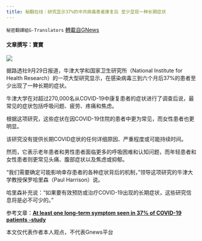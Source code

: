 ```yaml
---
title: 秘翻在线：研究显示37%的中共病毒患者康复后 至少显现一种长期症状
---
```

`秘密翻譯組G-Translators` [轉載自GNews](https://gnews.org/zh-hans/1564603/)

#### 文章撰写：寶寶

![](https://assets.gnews.org/wp-content/uploads/2021/09/Snipaste_2021-09sdaf34t45yh56-30_20-43-36.png)

据路透社9月29日报道，牛津大学和国家卫生研究所（National Institute for Health Research）的一项大型研究显示，在感染病毒三到六个月后37%的患者至少出现了一种长期的症状。

牛津大学在对超过270,000名从COVID-19中康复患者的症状进行了调查后说，最常见的症状包括呼吸问题、疲劳、疼痛和焦虑。

根据这项研究，这些症状在因COVID-19住院的患者中更为常见，而女性患者也更明显。

该研究没有提供长期COVID症状的任何详细原因、严重程度或可能持续时间。

然而，它表示老年患者和男性患者面临更多的呼吸困难和认知问题，而年轻患者和女性患者则更常见头痛、腹部症状以及焦虑或抑郁。

“我们需要确定可能影响幸存患者的各种症状背后的机制，”领导这项研究的牛津大学教授保罗哈里森（Paul Harrison）说。

哈里森补充说：“如果要有效预防或治疗COVID-19出现的长期症状，这些研究信息将是必不可少的。”

参考文章：**[At least one long-term symptom seen in 37% of COVID-19 patients -study](https://www.reuters.com/business/healthcare-pharmaceuticals/least-one-long-term-symptom-seen-third-covid-19-patients-study-2021-09-29/)**

本文仅代表作者本人观点，不代表Gnews平台
